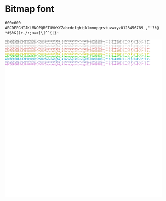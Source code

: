 # Bitmap font
```
600x600
ABCDEFGHIJKLMNOPQRSTUVWXYZabcdefghijklmnopqrstuvwxyz0123456789_,"'?!@ *#$%&()+-/:;<=>[\]^`{|}~ 
```
![output](https://github.com/synthmind027/bitmap_font/blob/main/bitmap_font.png?raw=true)  

